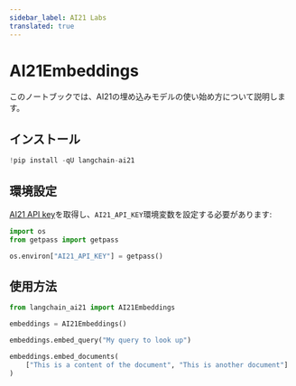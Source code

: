```yaml
---
sidebar_label: AI21 Labs
translated: true
---
```


# AI21Embeddings

このノートブックでは、AI21の埋め込みモデルの使い始め方について説明します。

## インストール

```python
!pip install -qU langchain-ai21
```

## 環境設定

[AI21 API key](https://docs.ai21.com/)を取得し、`AI21_API_KEY`環境変数を設定する必要があります:

```python
import os
from getpass import getpass

os.environ["AI21_API_KEY"] = getpass()
```

## 使用方法

```python
from langchain_ai21 import AI21Embeddings

embeddings = AI21Embeddings()
```

```python
embeddings.embed_query("My query to look up")
```

```python
embeddings.embed_documents(
    ["This is a content of the document", "This is another document"]
)
```
